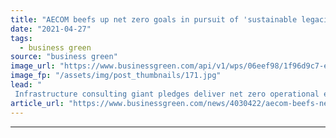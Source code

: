 ```yaml
---
title: "AECOM beefs up net zero goals in pursuit of 'sustainable legacies'"
date: "2021-04-27"
tags: 
  - business green
source: "business green"
image_url: "https://www.businessgreen.com/api/v1/wps/06eef98/1f96d9c7-e614-402d-8c41-647a20627c3a/5/Aecom-office-185x114.jpg"
image_fp: "/assets/img/post_thumbnails/171.jpg"
lead: "
 Infrastructure consulting giant pledges deliver net zero operational emissions by end of 2021 in support of push to deliver science-based cuts to direct emissions by 2030 ..."
article_url: "https://www.businessgreen.com/news/4030422/aecom-beefs-net-zero-goals-pursuit-sustainable-legacies"
---
```


---
